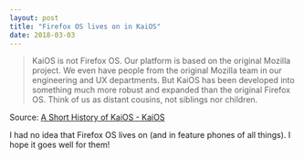 ```yaml
---
layout: post
title: "Firefox OS lives on in KaiOS"
date: 2018-03-03
---
```


> KaiOS is not Firefox OS. Our platform is based on the original Mozilla project. We even have people from the original Mozilla team in our engineering and UX departments. But KaiOS has been developed into something much more robust and expanded than the original Firefox OS. Think of us as distant cousins, not siblings nor children.

Source: [A Short History of KaiOS - KaiOS](https://www.kaiostech.com/short-history-kaios/)

I had no idea that Firefox OS lives on (and in feature phones of all things).  I hope it goes well for them!
